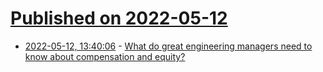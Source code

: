 # [Published on 2022-05-12](index.md)

* [2022-05-12, 13:40:06](https://news.ycombinator.com/item?id=31353984) - [What do great engineering managers need to know about compensation and equity?](https://www.rubick.com/compensation-and-equity/)
